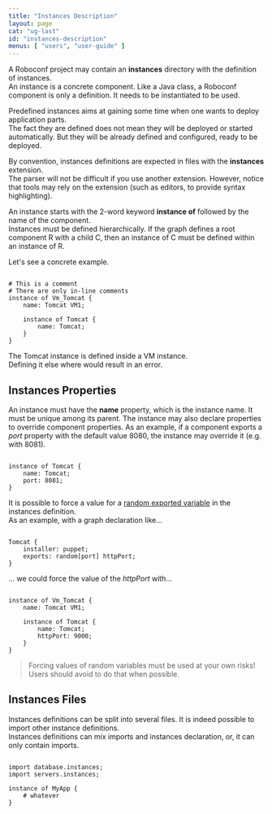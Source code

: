 ```yaml
---
title: "Instances Description"
layout: page
cat: "ug-last"
id: "instances-description"
menus: [ "users", "user-guide" ]
---
```


A Roboconf project may contain an **instances** directory with the definition of instances.  
An instance is a concrete component. Like a Java class, a Roboconf component is only a definition.
It needs to be instantiated to be used.

Predefined instances aims at gaining some time when one wants to deploy application parts.  
The fact they are defined does not mean they will be deployed or started automatically. But they
will be already defined and configured, ready to be deployed.

By convention, instances definitions are expected in files with the **instances** extension.  
The parser will not be difficult if you use another extension. However, notice that tools
may rely on the extension (such as editors, to provide syntax highlighting).

An instance starts with the 2-word keyword **instance of** followed by the name of the component.  
Instances must be defined hierarchically. If the graph defines a root component R with a 
child C, then an instance of C must be defined within an instance of R.

Let's see a concrete example.

<pre><code class="language-roboconf">
# This is a comment
# There are only in-line comments
instance of Vm_Tomcat {
	name: Tomcat VM1;

	instance of Tomcat {
		name: Tomcat;
	}
}
</code></pre>

The Tomcat instance is defined inside a VM instance.  
Defining it else where would result in an error.


## Instances Properties

An instance must have the **name** property, which is the instance name. It must be unique among its parent.
The instance may also declare properties to override component properties. As an example, if a component exports
a *port* property with the default value 8080, the instance may override it (e.g. with 8081).

<pre><code class="language-roboconf">
instance of Tomcat {
	name: Tomcat;
	port: 8081;
}
</code></pre>

It is possible to force a value for a [random exported variable](graph-definition.html) in the instances definition.  
As an example, with a graph declaration like...

<pre><code class="language-roboconf">
Tomcat {
	installer: puppet;
	exports: random[port] httpPort;
}
</code></pre>

... we could force the value of the *httpPort* with...

<pre><code class="language-roboconf">
instance of Vm_Tomcat {
	name: Tomcat VM1;

	instance of Tomcat {
		name: Tomcat;
		httpPort: 9000;
	}
}
</code></pre>

> Forcing values of random variables must be used at your own risks!  
> Users should avoid to do that when possible.


## Instances Files

Instances definitions can be split into several files. It is indeed possible to import other instance definitions.  
Instances definitions can mix imports and instances declaration, or, it can only contain imports.

<pre><code class="language-roboconf">
import database.instances;
import servers.instances;

instance of MyApp {
	# whatever
}
</code></pre>
